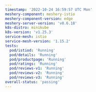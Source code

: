 ```yaml
---
timestamp: '2022-10-24 16:59:57 UTC Mon'
meshery-component: meshery-istio
meshery-component-version: edge
meshery-server-version: 'v0.6.18'
k8s-distro: minikube
k8s-version: 'v1.25.3'
service-mesh: istio
service-mesh-version: '1.15.2'
tests:
  pod/istiod: 'Running'
  pod/details: 'Running'
  pod/productpage: 'Running'
  pod/ratings: 'Running'
  pod/reviews-v1: 'Running'
  pod/reviews-v2: 'Running'
  pod/reviews-v3: 'Running'
overall-status: 'passing'
---
```

